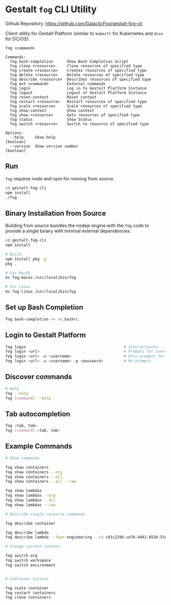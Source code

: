 # Gestalt `fog` CLI Utility

Github Repository: https://github.com/GalacticFog/gestalt-fog-cli

Client utility for Gestalt Platform (similar to `kubectl` for Kubernetes and `dcos` for DC/OS).

```
fog <command>

Commands:
  fog bash-completion      Show Bash Completion Script
  fog clone <resource>     Clone resources of specified type
  fog create <resource>    Creates resources of specified type
  fog delete <resource>    Delete resources of specified type
  fog describe <resource>  Describes resources of specified type
  fog ext <command>        External commands
  fog login                Log in to Gestalt Platform Instance
  fog logout               Logout of Gestalt Platform Instance
  fog reset-context        Reset context
  fog restart <resource>   Restart resources of specified type
  fog scale <resource>     Scale resources of specified type
  fog show-context         Show context
  fog show <resource>      Gets resources of specified type
  fog status               Show Status
  fog switch <resource>    Switch to resource of specified type

Options:
  --help     Show help                                                 [boolean]
  --version  Show version number                                       [boolean]

```

## Run

`fog` requires node and npm for running from source.

```sh
cd gestalt-fog-cli
npm install
./fog
```

## Binary Installation from Source

Building from source bundles the nodejs engine with the `fog` code to provide a single binary with minimal external dependencies.

```sh
cd gestalt-fog-cli
npm install

# Build
npm install pkg -g
pkg .

# For MacOS
mv fog-macos /usr/local/bin/fog

# For Linux
mv fog-linux /usr/local/bin/fog
```

## Set up Bash Completion
```sh
fog bash-completion >> ~/.bashrc
```

## Login to Gestalt Platform
```sh
fog login                                           # Interactively
fog login <url>                                     # Prompts for username, password
fog login <url> -u <username>                       # Only prompts for password
fog login <url> -u <username> -p <password>         # No prompts
```

## Discover commands
```sh
# Help
fog --help
fog [command] --help
```

## Tab autocompletion
```sh
fog <tab, tab>
fog [command] <tab, tab>
```

## Example Commands
```sh
# Show commands

fog show containers
fog show containers --org
fog show containers --all
fog show containers --all --raw

fog show lambdas
fog show lambdas --org
fog show lambdas --all
fog show lambdas --raw

# Describe single resource commands

fog describe container

fog describe lambda
fog describe lambda --fqon engineering --id c01c2296-ce76-4d41-8530-53ceb257133a

# Change current context

fog switch org
fog switch workspace
fog switch environment


# Container actions

fog scale container
fog restart containers
fog clone containers

```